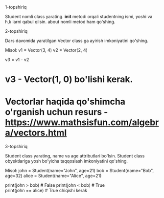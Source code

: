 1-topshiriq

Student nomli class yarating. 
__init__ metodi orqali studentning ismi, yoshi va h,k larni qabul qilsin.
about nomli metod ham qo'shing.


2-topshiriq

Dars davomida yaratilgan Vector class ga ayirish imkoniyatini qo'shing.

Misol:
v1 = Vector(3, 4)
v2 = Vector(2, 4)

v3 = v1 - v2
# v3 - Vector(1, 0) bo'lishi kerak.
# Vectorlar haqida qo'shimcha o'rganish uchun resurs - https://www.mathsisfun.com/algebra/vectors.html


3-topshiriq

Student class yarating, name va age attributlari bo'lsin.
Student class obyektlariga yosh bo'yicha taqqoslash  imkoniyatini qo'shing.

Misol:
john = Student(name="John", age=21)
bob = Student(name="Bob", age=32)
alice = Student(name="Alice", age=21)


print(john > bob)  # False
print(john < bob)  # True  
print(john == alice)  # True chiqishi kerak
